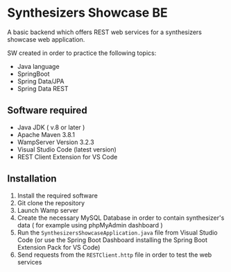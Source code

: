 # Synthesizers Showcase BE
 A basic backend which offers REST web services for a synthesizers showcase web application.

SW created in order to practice the following topics: 
 - Java language
 - SpringBoot
 - Spring Data/JPA
 - Spring Data REST

## Software required

- Java JDK ( v.8 or later )
- Apache Maven 3.8.1
- WampServer Version 3.2.3
- Visual Studio Code (latest version)
- REST Client Extension for VS Code

## Installation

1. Install the required software
2. Git clone the repository
3. Launch Wamp server
4. Create the necessary MySQL Database in order to contain synthesizer's data ( for example using phpMyAdmin dashboard )
5. Run the `SynthesizersShowcaseApplication.java` file from Visual Studio Code (or use the Spring Boot Dashboard installing the Spring Boot Extension Pack for VS Code)
6. Send requests from the `RESTClient.http` file in order to test the web services
